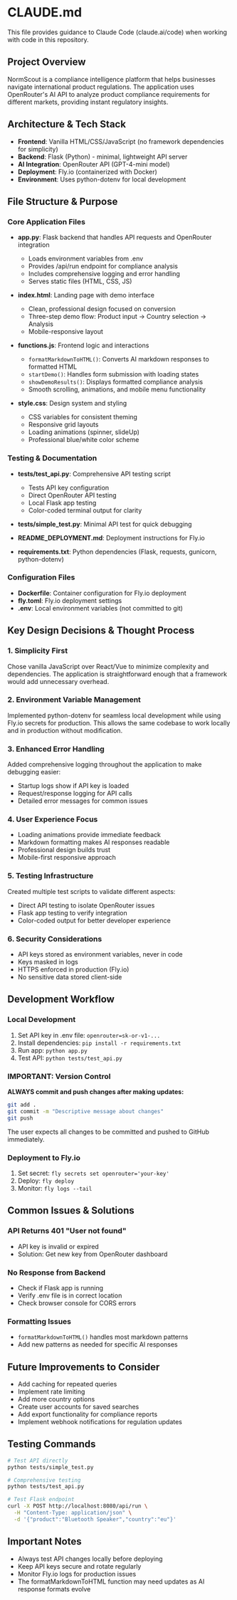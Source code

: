 # CLAUDE.md

This file provides guidance to Claude Code (claude.ai/code) when working with code in this repository.

## Project Overview
NormScout is a compliance intelligence platform that helps businesses navigate international product regulations. The application uses OpenRouter's AI API to analyze product compliance requirements for different markets, providing instant regulatory insights.

## Architecture & Tech Stack
- **Frontend**: Vanilla HTML/CSS/JavaScript (no framework dependencies for simplicity)
- **Backend**: Flask (Python) - minimal, lightweight API server
- **AI Integration**: OpenRouter API (GPT-4-mini model)
- **Deployment**: Fly.io (containerized with Docker)
- **Environment**: Uses python-dotenv for local development

## File Structure & Purpose

### Core Application Files
- **app.py**: Flask backend that handles API requests and OpenRouter integration
  - Loads environment variables from .env
  - Provides /api/run endpoint for compliance analysis
  - Includes comprehensive logging and error handling
  - Serves static files (HTML, CSS, JS)

- **index.html**: Landing page with demo interface
  - Clean, professional design focused on conversion
  - Three-step demo flow: Product input → Country selection → Analysis
  - Mobile-responsive layout

- **functions.js**: Frontend logic and interactions
  - `formatMarkdownToHTML()`: Converts AI markdown responses to formatted HTML
  - `startDemo()`: Handles form submission with loading states
  - `showDemoResults()`: Displays formatted compliance analysis
  - Smooth scrolling, animations, and mobile menu functionality

- **style.css**: Design system and styling
  - CSS variables for consistent theming
  - Responsive grid layouts
  - Loading animations (spinner, slideUp)
  - Professional blue/white color scheme

### Testing & Documentation
- **tests/test_api.py**: Comprehensive API testing script
  - Tests API key configuration
  - Direct OpenRouter API testing
  - Local Flask app testing
  - Color-coded terminal output for clarity

- **tests/simple_test.py**: Minimal API test for quick debugging
- **README_DEPLOYMENT.md**: Deployment instructions for Fly.io
- **requirements.txt**: Python dependencies (Flask, requests, gunicorn, python-dotenv)

### Configuration Files
- **Dockerfile**: Container configuration for Fly.io deployment
- **fly.toml**: Fly.io deployment settings
- **.env**: Local environment variables (not committed to git)

## Key Design Decisions & Thought Process

### 1. **Simplicity First**
Chose vanilla JavaScript over React/Vue to minimize complexity and dependencies. The application is straightforward enough that a framework would add unnecessary overhead.

### 2. **Environment Variable Management**
Implemented python-dotenv for seamless local development while using Fly.io secrets for production. This allows the same codebase to work locally and in production without modification.

### 3. **Enhanced Error Handling**
Added comprehensive logging throughout the application to make debugging easier:
- Startup logs show if API key is loaded
- Request/response logging for API calls
- Detailed error messages for common issues

### 4. **User Experience Focus**
- Loading animations provide immediate feedback
- Markdown formatting makes AI responses readable
- Professional design builds trust
- Mobile-first responsive approach

### 5. **Testing Infrastructure**
Created multiple test scripts to validate different aspects:
- Direct API testing to isolate OpenRouter issues
- Flask app testing to verify integration
- Color-coded output for better developer experience

### 6. **Security Considerations**
- API keys stored as environment variables, never in code
- Keys masked in logs
- HTTPS enforced in production (Fly.io)
- No sensitive data stored client-side

## Development Workflow

### Local Development
1. Set API key in .env file: `openrouter=sk-or-v1-...`
2. Install dependencies: `pip install -r requirements.txt`
3. Run app: `python app.py`
4. Test API: `python tests/test_api.py`

### IMPORTANT: Version Control
**ALWAYS commit and push changes after making updates:**
```bash
git add .
git commit -m "Descriptive message about changes"
git push
```
The user expects all changes to be committed and pushed to GitHub immediately.

### Deployment to Fly.io
1. Set secret: `fly secrets set openrouter='your-key'`
2. Deploy: `fly deploy`
3. Monitor: `fly logs --tail`

## Common Issues & Solutions

### API Returns 401 "User not found"
- API key is invalid or expired
- Solution: Get new key from OpenRouter dashboard

### No Response from Backend
- Check if Flask app is running
- Verify .env file is in correct location
- Check browser console for CORS errors

### Formatting Issues
- `formatMarkdownToHTML()` handles most markdown patterns
- Add new patterns as needed for specific AI responses

## Future Improvements to Consider
- Add caching for repeated queries
- Implement rate limiting
- Add more country options
- Create user accounts for saved searches
- Add export functionality for compliance reports
- Implement webhook notifications for regulation updates

## Testing Commands
```bash
# Test API directly
python tests/simple_test.py

# Comprehensive testing
python tests/test_api.py

# Test Flask endpoint
curl -X POST http://localhost:8080/api/run \
  -H "Content-Type: application/json" \
  -d '{"product":"Bluetooth Speaker","country":"eu"}'
```

## Important Notes
- Always test API changes locally before deploying
- Keep API keys secure and rotate regularly
- Monitor Fly.io logs for production issues
- The formatMarkdownToHTML function may need updates as AI response formats evolve
